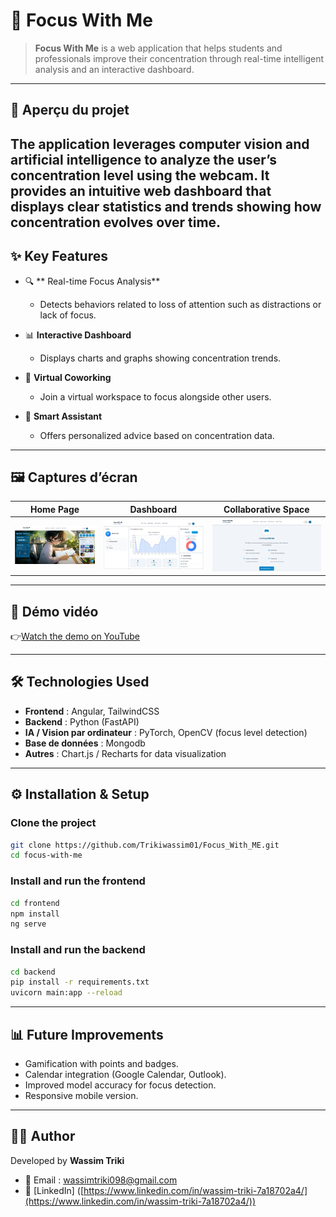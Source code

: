 # 🎯 Focus With Me

> **Focus With Me** is a web application that helps students and professionals improve their concentration through real-time intelligent analysis and an interactive dashboard.

---

## 🚀 Aperçu du projet

The application leverages computer vision and artificial intelligence to analyze the user’s concentration level using the webcam.
It provides an intuitive web dashboard that displays clear statistics and trends showing how concentration evolves over time.
---

## ✨ Key Features

* 🔍 ** Real-time Focus Analysis**

  * Detects behaviors related to loss of attention such as distractions or lack of focus.

* 📊 **Interactive Dashboard**

  * Displays charts and graphs showing concentration trends.

* 🤝 **Virtual Coworking**

  * Join a virtual workspace to focus alongside other users.

* 🤖 **Smart Assistant**

  * Offers personalized advice based on concentration data.

---

## 🖼️ Captures d’écran

| Home Page                        | Dashboard                               | Collaborative Space                  |
| -------------------------------- | --------------------------------------- | ------------------------------------ |
| ![Accueil](demo/images/home.png) | ![Dashboard](demo/images/dashboard.png) | ![Espace Collaboratif](demo/images/espace_collaboratif.png) |

---

## 🎥 Démo vidéo

👉[Watch the demo on YouTube](https://www.youtube.com/watch?v=fUE1tAz2DtE&t=62s)




---

## 🛠️ Technologies Used

* **Frontend** : Angular, TailwindCSS
* **Backend** : Python (FastAPI)
* **IA / Vision par ordinateur** : PyTorch, OpenCV (focus level detection)
* **Base de données** : Mongodb
* **Autres** : Chart.js / Recharts for data visualization

---

## ⚙️ Installation & Setup

### Clone the project

```bash
git clone https://github.com/Trikiwassim01/Focus_With_ME.git
cd focus-with-me
```

### Install and run the frontend

```bash
cd frontend
npm install
ng serve
```

### Install and run the backend

```bash
cd backend
pip install -r requirements.txt
uvicorn main:app --reload
```

---

## 📊 Future Improvements

* Gamification with points and badges.
* Calendar integration (Google Calendar, Outlook).
* Improved model accuracy for focus detection.
* Responsive mobile version.

---

## 👨‍💻 Author

Developed by **Wassim Triki**

* 📧 Email : [wassimtriki098@gmail.com](wassimtriki098@gmail.com)
* 💼 [LinkedIn] ([https://www.linkedin.com/in/wassim-triki-7a18702a4/](https://www.linkedin.com/in/wassim-triki-7a18702a4/))


